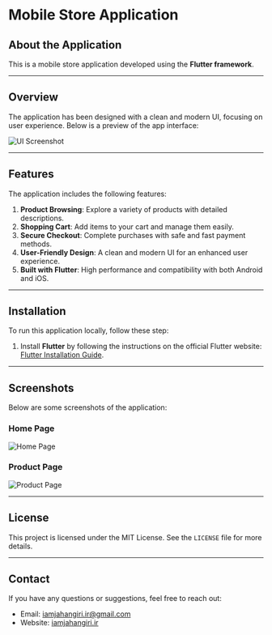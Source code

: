 # Mobile Store Application

## About the Application
This is a mobile store application developed using the **Flutter framework**.

---

## Overview
The application has been designed with a clean and modern UI, focusing on user experience. Below is a preview of the app interface:

![UI Screenshot](path/to/your/screenshot.png)

---

## Features
The application includes the following features:
1. **Product Browsing**: Explore a variety of products with detailed descriptions.
2. **Shopping Cart**: Add items to your cart and manage them easily.
3. **Secure Checkout**: Complete purchases with safe and fast payment methods.
4. **User-Friendly Design**: A clean and modern UI for an enhanced user experience.
5. **Built with Flutter**: High performance and compatibility with both Android and iOS.

---

## Installation
To run this application locally, follow these step:

1. Install **Flutter** by following the instructions on the official Flutter website: [Flutter Installation Guide](https://flutter.dev/docs/get-started/install).


---

## Screenshots
Below are some screenshots of the application:

### Home Page
![Home Page](path/to/your/homepage_screenshot.png)

### Product Page
![Product Page](path/to/your/productpage_screenshot.png)

---

## License
This project is licensed under the MIT License. See the `LICENSE` file for more details.

---
## Contact
If you have any questions or suggestions, feel free to reach out:
- Email: iamjahangiri.ir@gmail.com
- Website: [iamjahangiri.ir](https://iamjahangiri.ir)